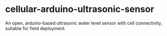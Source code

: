 # cellular-arduino-ultrasonic-sensor
An open, arduino-based ultrasonic water level sensor with cell connectivity, suitable for field deployment.
